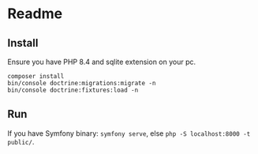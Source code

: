 # Readme

## Install

Ensure you have PHP 8.4 and sqlite extension on your pc.

```shell
composer install
bin/console doctrine:migrations:migrate -n
bin/console doctrine:fixtures:load -n
```

## Run

If you have Symfony binary: `symfony serve`, else `php -S localhost:8000 -t public/`.
